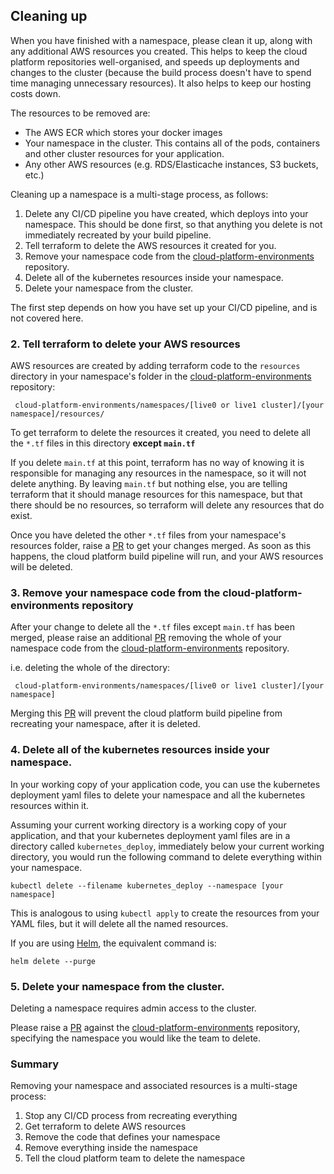 ## Cleaning up

When you have finished with a namespace, please clean it up, along with any
additional AWS resources you created. This helps to keep the cloud platform
repositories well-organised, and speeds up deployments and changes to the
cluster (because the build process doesn't have to spend time managing
unnecessary resources). It also helps to keep our hosting costs down.

The resources to be removed are:

* The AWS ECR which stores your docker images
* Your namespace in the cluster. This contains all of the pods, containers and
  other cluster resources for your application.
* Any other AWS resources (e.g. RDS/Elasticache instances, S3 buckets, etc.)

Cleaning up a namespace is a multi-stage process, as follows:

 1. Delete any CI/CD pipeline you have created, which deploys into your
   namespace. This should be done first, so that anything you delete is not
immediately recreated by your build pipeline.
 2. Tell terraform to delete the AWS resources it created for you.
 3. Remove your namespace code from the [cloud-platform-environments][envrepo] repository.
 4. Delete all of the kubernetes resources inside your namespace.
 5. Delete your namespace from the cluster.

The first step depends on how you have set up your CI/CD pipeline, and is not
covered here.

### 2. Tell terraform to delete your AWS resources

AWS resources are created by adding terraform code to the `resources` directory
in your namespace's folder in the [cloud-platform-environments][envrepo] repository:

     cloud-platform-environments/namespaces/[live0 or live1 cluster]/[your namespace]/resources/

To get terraform to delete the resources it created, you need to delete all the
`*.tf` files in this directory **except `main.tf`**

If you delete `main.tf` at this point, terraform has no way of knowing it is
responsible for managing any resources in the namespace, so it will not delete
anything. By leaving `main.tf` but nothing else, you are telling terraform that
it should manage resources for this namespace, but that there should be no
resources, so terraform will delete any resources that do exist.

Once you have deleted the other `*.tf` files from your namespace's resources
folder, raise a [PR][] to get your changes merged. As soon as this happens, the
cloud platform build pipeline will run, and your AWS resources will be deleted.

### 3. Remove your namespace code from the cloud-platform-environments repository

After your change to delete all the `*.tf` files except `main.tf` has been
merged, please raise an additional [PR][] removing the whole of your namespace code
from the [cloud-platform-environments][envrepo] repository.

i.e. deleting the whole of the directory:

     cloud-platform-environments/namespaces/[live0 or live1 cluster]/[your namespace]

Merging this [PR][] will prevent the cloud platform build pipeline from recreating
your namespace, after it is deleted.

### 4. Delete all of the kubernetes resources inside your namespace.

In your working copy of your application code, you can use the kubernetes
deployment yaml files to delete your namespace and all the kubernetes resources
within it.

Assuming your current working directory is a working copy of your application,
and that your kubernetes deployment yaml files are in a directory called
`kubernetes_deploy`, immediately below your current working directory, you
would run the following command to delete everything within your namespace.

    kubectl delete --filename kubernetes_deploy --namespace [your namespace]

This is analogous to using `kubectl apply` to create the resources from your
YAML files, but it will delete all the named resources.

If you are using [Helm][], the equivalent command is:

    helm delete --purge

### 5. Delete your namespace from the cluster.

Deleting a namespace requires admin access to the cluster.

Please raise a [PR][] against the [cloud-platform-environments][envrepo] repository,
specifying the namespace you would like the team to delete.

### Summary

Removing your namespace and associated resources is a multi-stage process:

1. Stop any CI/CD process from recreating everything
2. Get terraform to delete AWS resources
3. Remove the code that defines your namespace
4. Remove everything inside the namespace
5. Tell the cloud platform team to delete the namespace

[envrepo]: https://github.com/ministryofjustice/cloud-platform-environments
[PR]: https://help.github.com/en/articles/about-pull-requests
[Helm]: https://helm.sh
